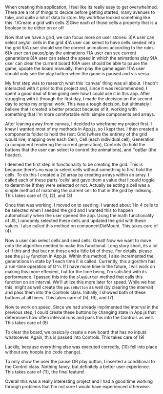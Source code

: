 When creating this application, I feel like its really easy to get overwhelmed. There are a lot of things to decide before getting started, many avenues to take, and quite a lot of data to store.
My workflow looked something like this:
1)Create a grid with cells
2)Give each of those cells a property that is a boolean to be either on or off
  
 Now that we have a grid, we can focus more on user stories:
3)A user can select any/all cells in the grid
4)A user can select to have cells seeded into the grid
5)A user should see the correct animations according to the rules
6)A user can pause/play the animations
7)A user can see current generations
8)A user can select the speed in which the animations play
9)A user can clear the current board
10)A user should be able to pause the game, update the board manually, then play the game again
11)A user should only see the play button when the game is paused and vis versa

My first step was to research what this 'canvas' thing was all about. I hadn't interacted with it prior to this project and, since it was recommended, I spent a good deal of time going over how I could use it in this app. After struggling with it through the first day, I made the decision on the second day to scrap my original work. This was a tough decision, but ultimately I believe that I created a better product because of it, working with something that I'm more comfortable with: simple components and arrays.

After leaning away from canvas, I decided to wireframe my project first. I knew I wanted most of my methods in App.js, so I kept that. I then created a components folder to hold the rest: Grid (where the entirety of the grid would live, mapping over each Cell), Cell (each individual cell), Generation (a component rendering the current generation), Controls (to hold the buttons that the user can select to control the animations), and TopBar (the header).

I deemed the first step in functionality to be creating the grid. This is because there's no way to select cells without something to first hold the cells. To do this I created a 2d array by creating arrays within an array. I called each of these parts 'cells' and gave them a value that I could toggle to determine if they were selected or not. Actually selecting a cell was a simple method of matching the current cell to that in the grid by indexing.
This takes care of (1), (2), and (3)

Once that was working, I moved on to seeding. I wanted about 1 in 4 cells to be selected when I seeded the grid and I wanted this to happen automatically when the user opened the app. Using the math functionality of JS, I randomly selected these cells and updated the grid with these values. I also called this method on componentDidMount.
This takes care of (4)

Now a user can select cells and seed cells. Great! Now we want to move onto the algorithm needed to make this functional. Long story short, its a lot of if this and that but not those and a little bit of these. For details, please see the `play` function in App.js. Within this method, I also incremented the generations in state by 1 each time it is called. Currently, this algorithm has a run-time operation of O^n. If I have more time in the future, I will work on making this more effecient, but for the time being, I'm satisfied with its performance. I passed this into the `playButton` method that calls this function on an interval. We'll utilize this more later for speed. While we had this, might as well create the `pauseButton` as well (by clearing the interval) and pass them into the Controls class. Initially, I showed both of these buttons at all times.
This takes care of (5), (6), and (7)

Now to work on speed. Since we had already implimented the interval in the previous step, I could create these buttons by changing state in App.js that determines how often interval runs and pass this into the Controls as well.
This takes care of (8)

To clear the board, we basically create a new board that has no inputs whatsoever. Again, this is passed into Controls.
This takes care of (9)

Luckily, because everything else was executed correctly, (10) fell into place without any hoopla (no code change).

To only show the user the pause OR play button, I inserted a conditional to the Control class. Nothing fancy, but definitely a better user experience.
This takes care of (11), the final feature!

Overall this was a really interesting project and I had a good time working through problems that I'm not sure I would have experienced otherwise.
